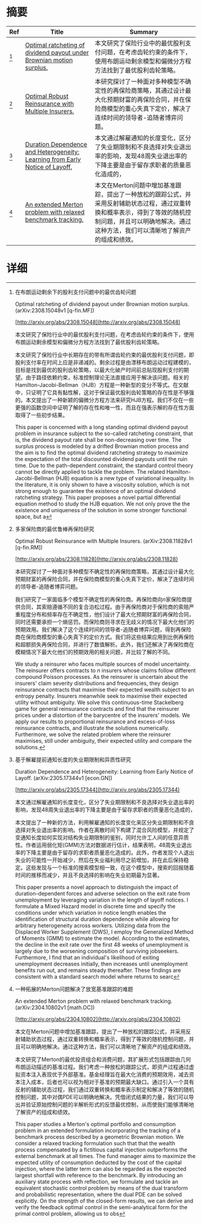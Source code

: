 # 摘要

| Ref | Title | Summary |
| --- | --- | --- |
| [^1] | [Optimal ratcheting of dividend payout under Brownian motion surplus.](http://arxiv.org/abs/2308.15048) | 本文研究了保险行业中的最优股利支付问题，在考虑齿轮约束的条件下，使用布朗运动剩余模型和偏微分方程方法找到了最优股利齿轮策略。 |
| [^2] | [Optimal Robust Reinsurance with Multiple Insurers.](http://arxiv.org/abs/2308.11828) | 本研究探讨了一种面对多种模型不确定性的再保险商策略，其通过设计最大化预期财富的再保险合同，并在保险商模型的重心失真下定价，解决了连续时间的领导者-追随者博弈问题。 |
| [^3] | [Duration Dependence and Heterogeneity: Learning from Early Notice of Layoff.](http://arxiv.org/abs/2305.17344) | 本文通过解雇通知的长度变化，区分了失业期限制和不良选择对失业退出率的影响，发现48周失业退出率的下降主要是由于留存求职者的质量恶化造成的， |
| [^4] | [An extended Merton problem with relaxed benchmark tracking.](http://arxiv.org/abs/2304.10802) | 本文在Merton问题中增加基准跟踪，提出了一种放松的跟踪公式，并采用反射辅助状态过程，通过双重转换和概率表示，得到了等效的随机控制问题，并且可以明确地解决。通过这种方法，我们可以清晰地了解资产的组成和绩效。 |

# 详细

[^1]: 在布朗运动剩余下的股利支付问题中的最优齿轮问题

    Optimal ratcheting of dividend payout under Brownian motion surplus. (arXiv:2308.15048v1 [q-fin.MF])

    [http://arxiv.org/abs/2308.15048](http://arxiv.org/abs/2308.15048)

    本文研究了保险行业中的最优股利支付问题，在考虑齿轮约束的条件下，使用布朗运动剩余模型和偏微分方程方法找到了最优股利齿轮策略。

    

    本文研究了保险行业中长期存在的带有所谓齿轮约束的最优股利支付问题，即股利支付率在时间上应是非递减的。剩余过程是由漂移布朗运动过程建模的，目标是找到最优的股利齿轮策略，以最大化破产时间前总贴现股利支付的期望。由于路径依赖约束，标准控制理论无法直接应用于解决该问题。相关的Hamilton-Jacobi-Bellman（HJB）方程是一种新型的变分不等式。在文献中，只证明了它具有黏性解，这对于保证最优股利齿轮策略的存在性是不够强的。本文提出了一种新颖的偏微分方程方法来研究HJB方程。我们不仅在一些更强的函数空间中证明了解的存在性和唯一性，而且在强表示解的存在性方面取得了一些初步结果。

    This paper is concerned with a long standing optimal dividend payout problem in insurance subject to the so-called ratcheting constraint, that is, the dividend payout rate shall be non-decreasing over time. The surplus process is modeled by a drifted Brownian motion process and the aim is to find the optimal dividend ratcheting strategy to maximize the expectation of the total discounted dividend payouts until the ruin time. Due to the path-dependent constraint, the standard control theory cannot be directly applied to tackle the problem. The related Hamilton-Jacobi-Bellman (HJB) equation is a new type of variational inequality. In the literature, it is only shown to have a viscosity solution, which is not strong enough to guarantee the existence of an optimal dividend ratcheting strategy. This paper proposes a novel partial differential equation method to study the HJB equation. We not only prove the the existence and uniqueness of the solution in some stronger functional space, but a
    
[^2]: 多家保险商的最优鲁棒再保险研究

    Optimal Robust Reinsurance with Multiple Insurers. (arXiv:2308.11828v1 [q-fin.RM])

    [http://arxiv.org/abs/2308.11828](http://arxiv.org/abs/2308.11828)

    本研究探讨了一种面对多种模型不确定性的再保险商策略，其通过设计最大化预期财富的再保险合同，并在保险商模型的重心失真下定价，解决了连续时间的领导者-追随者博弈问题。

    

    我们研究了一家面临多个模型不确定性的再保险商。再保险商向$n$家保险商提供合同，其索赔遵循不同的复合泊松过程。由于再保险商对于保险商的索赔严重程度分布和频率存在不确定性，他们设计了最大化预期财富的再保险合同，同时还需要承担一个熵惩罚。而保险商则寻求在无歧义的情况下最大化他们的预期效用。我们解决了这个连续时间的领导者-追随者博弈问题，得到再保险商在保险商模型的重心失真下的定价方式。我们将这些结果应用到比例再保险和超额损失再保险合同，并进行了数值解析。此外，我们还解决了再保险商在模糊情况下最大化他们的预期效用的相关问题，并比较了解的不同。

    We study a reinsurer who faces multiple sources of model uncertainty. The reinsurer offers contracts to $n$ insurers whose claims follow different compound Poisson processes. As the reinsurer is uncertain about the insurers' claim severity distributions and frequencies, they design reinsurance contracts that maximise their expected wealth subject to an entropy penalty. Insurers meanwhile seek to maximise their expected utility without ambiguity. We solve this continuous-time Stackelberg game for general reinsurance contracts and find that the reinsurer prices under a distortion of the barycentre of the insurers' models. We apply our results to proportional reinsurance and excess-of-loss reinsurance contracts, and illustrate the solutions numerically. Furthermore, we solve the related problem where the reinsurer maximises, still under ambiguity, their expected utility and compare the solutions.
    
[^3]: 基于解雇提前通知长度的失业期限制和异质性研究

    Duration Dependence and Heterogeneity: Learning from Early Notice of Layoff. (arXiv:2305.17344v1 [econ.GN])

    [http://arxiv.org/abs/2305.17344](http://arxiv.org/abs/2305.17344)

    本文通过解雇通知的长度变化，区分了失业期限制和不良选择对失业退出率的影响，发现48周失业退出率的下降主要是由于留存求职者的质量恶化造成的，

    

    本文提出了一种新的方法，利用解雇通知的长度变化来区分失业期限制和不良选择对失业退出率的影响。作者在离散时间下构建了混合风险模型，并规定了变通知长度如何实现对结构失业期限制的鉴别，同时允许工人间的任意异质性。作者运用弱化矩(GMM)方法对数据进行估计，结果表明，48周失业退出率的下降主要是由于留存的求职者质量恶化造成的。此外，作者发现个人退出失业的可能性一开始减少，然后在失业福利用尽之前增加，并在此后保持稳定。这些发现与一个标准的搜索模型相一致，在这个模型中，搜索的回报随着时间的推移而减少，并且不良选择的影响在失业初期最为显著。

    This paper presents a novel approach to distinguish the impact of duration-dependent forces and adverse selection on the exit rate from unemployment by leveraging variation in the length of layoff notices. I formulate a Mixed Hazard model in discrete time and specify the conditions under which variation in notice length enables the identification of structural duration dependence while allowing for arbitrary heterogeneity across workers. Utilizing data from the Displaced Worker Supplement (DWS), I employ the Generalized Method of Moments (GMM) to estimate the model. According to the estimates, the decline in the exit rate over the first 48 weeks of unemployment is largely due to the worsening composition of surviving jobseekers. Furthermore, I find that an individual's likelihood of exiting unemployment decreases initially, then increases until unemployment benefits run out, and remains steady thereafter. These findings are consistent with a standard search model where returns to searc
    
[^4]: 一种拓展的Merton问题解决了放宽基准跟踪的难题

    An extended Merton problem with relaxed benchmark tracking. (arXiv:2304.10802v1 [math.OC])

    [http://arxiv.org/abs/2304.10802](http://arxiv.org/abs/2304.10802)

    本文在Merton问题中增加基准跟踪，提出了一种放松的跟踪公式，并采用反射辅助状态过程，通过双重转换和概率表示，得到了等效的随机控制问题，并且可以明确地解决。通过这种方法，我们可以清晰地了解资产的组成和绩效。

    

    本文研究了Merton的最优投资组合和消费问题，其扩展形式包括跟踪由几何布朗运动描述的基准过程。我们考虑一种放松的跟踪公式，即资产过程通过虚拟资本注入表现优于外部基准。基金经理旨在最大化消费的预期效用，减去资本注入成本，后者也可以视为相对于基准的预期最大缺口。通过引入一个具有反射的辅助状态过程，我们通过双重转换和概率表示制定和解决了等效的随机控制问题，其中对偶PDE可以明确地解决。凭借闭式结果的力量，我们可以导出并验证原始控制问题的半解析形式的反馈最优控制，从而使我们能够清晰地了解资产的组成和绩效。

    This paper studies a Merton's optimal portfolio and consumption problem in an extended formulation incorporating the tracking of a benchmark process described by a geometric Brownian motion. We consider a relaxed tracking formulation such that that the wealth process compensated by a fictitious capital injection outperforms the external benchmark at all times. The fund manager aims to maximize the expected utility of consumption deducted by the cost of the capital injection, where the latter term can also be regarded as the expected largest shortfall with reference to the benchmark. By introducing an auxiliary state process with reflection, we formulate and tackle an equivalent stochastic control problem by means of the dual transform and probabilistic representation, where the dual PDE can be solved explicitly. On the strength of the closed-form results, we can derive and verify the feedback optimal control in the semi-analytical form for the primal control problem, allowing us to obs
    

